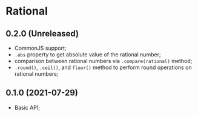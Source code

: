 # Rational

## 0.2.0 (Unreleased)

- CommonJS support;
- `.abs` property to get absolute value of the rational number;
- comparison between rational numbers via `.compare(rational)` method;
- `.round()`, `.ceil()`, and `floor()` method to perform round operations on rational numbers;

## 0.1.0 (2021-07-29)

- Basic API;